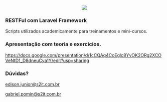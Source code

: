 <p align="center"><img src="https://laravel.com/assets/img/components/logo-laravel.svg"></p>


### RESTFul com Laravel Framework

Scripts utilizados academicamente para treinamentos e mini-cursos.

### Apresentação com teoria e exercicios.
https://docs.google.com/presentation/d/1cCQAq4CoEglc8YvOK2ORg2XCOVeNtD1_D8dneuCya1Y/edit?usp=sharing


### Dúvidas?

edison.junior@s2it.com.br

gabriel.pomin@s2it.com.br